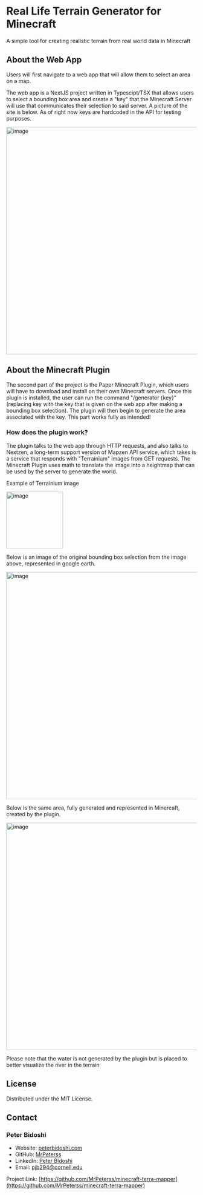 # Real Life Terrain Generator for Minecraft
A simple tool for creating realistic terrain from real world data in Minecraft

## About the Web App
Users will first navigate to a web app that will allow them to select an area on a map.

The web app is a NextJS project written in Typescipt/TSX that allows users to select a bounding box area and create a "key" that the Minecraft Server will use that communicates their selection to said server. A picture of the site is below. As of right now keys are hardcoded in the API for testing purposes.

<img width="600" alt="image" src="https://github.com/MrPeterss/Minecraft-Terrain-Generator/assets/86176234/9fff8e61-5c1a-4b58-95f5-53bd068aca8f">

## About the Minecraft Plugin
The second part of the project is the Paper Minecraft Plugin, which users will have to download and install on their own Minecraft servers. Once this plugin is installed, the user can run the command "/generator {key}" (replacing key with the key that is given on the web app after making a bounding box selection). The plugin will then begin to generate the area associated with the key. This part works fully as intended!

### How does the plugin work?
The plugin talks to the web app through HTTP requests, and also talks to Nextzen, a long-term support version of Mapzen API service, which takes is a service that responds with "Terrainium" images from GET requests. The Minecraft Plugin uses math to translate the image into a heightmap that can be used by the server to generate the world.

Example of Terrainium image

<img width="150" alt="image" src="https://github.com/MrPeterss/Minecraft-Terrain-Generator/assets/86176234/1d850a14-72fa-4c36-be19-1048a96d820e">

Below is an image of the original bounding box selection from the image above, represented in google earth.

<img width="600" alt="image" src="https://github.com/MrPeterss/Minecraft-Terrain-Generator/assets/86176234/3e5b5475-f121-4326-8c55-4356b6874c78">

Below is the same area, fully generated and represented in Minercaft, created by the plugin.

<img width="600" alt="image" src="https://github.com/MrPeterss/Minecraft-Terrain-Generator/assets/86176234/a6629eea-9f44-4cd4-beed-212d3451da9a">

Please note that the water is not generated by the plugin but is placed to better visualize the river in the terrain

## License

Distributed under the MIT License.

## Contact

### Peter Bidoshi

- Website: [peterbidoshi.com](https://peterbidoshi.com)
- GitHub: [MrPeterss](https://github.com/mrpeterss)
- LinkedIn: [Peter Bidoshi](https://www.linkedin.com/in/bidoshi/)
- Email: [pjb294@cornell.edu](mailto:pjb294@cornell.edu)

Project Link: [https://github.com/MrPeterss/minecraft-terra-mapper](https://github.com/MrPeterss/minecraft-terra-mapper)
